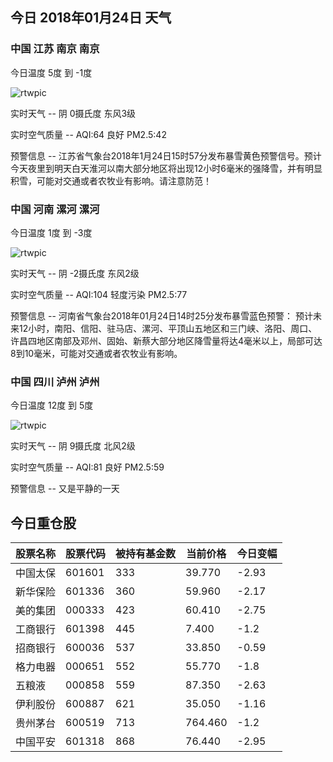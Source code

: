 ## 今日 2018年01月24日 天气
### 中国 江苏 南京 南京

今日温度 5度 到 -1度

![rtwpic](http://app1.showapi.com/weather/icon/night/02.png)

实时天气 -- 阴 0摄氏度 东风3级

实时空气质量 -- AQI:64 良好 PM2.5:42

预警信息 -- 江苏省气象台2018年1月24日15时57分发布暴雪黄色预警信号。预计今天夜里到明天白天淮河以南大部分地区将出现12小时6毫米的强降雪，并有明显积雪，可能对交通或者农牧业有影响。请注意防范！
    
### 中国 河南 漯河 漯河

今日温度 1度 到 -3度

![rtwpic](http://app1.showapi.com/weather/icon/day/02.png)

实时天气 -- 阴 -2摄氏度 东风2级

实时空气质量 -- AQI:104 轻度污染 PM2.5:77

预警信息 -- 河南省气象台2018年01月24日14时25分发布暴雪蓝色预警：
预计未来12小时，南阳、信阳、驻马店、漯河、平顶山五地区和三门峡、洛阳、周口、许昌四地区南部及邓州、固始、新蔡大部分地区降雪量将达4毫米以上，局部可达8到10毫米，可能对交通或者农牧业有影响。
    
### 中国 四川 泸州 泸州

今日温度 12度 到 5度

![rtwpic](http://app1.showapi.com/weather/icon/day/02.png)

实时天气 -- 阴 9摄氏度 北风2级

实时空气质量 -- AQI:81 良好 PM2.5:59

预警信息 -- 又是平静的一天
    
## 今日重仓股 

|股票名称|股票代码|被持有基金数|当前价格|今日变幅|
|---|---|---|---|---|
|中国太保|601601|333|39.770|-2.93|
|新华保险|601336|360|59.960|-2.17|
|美的集团|000333|423|60.410|-2.75|
|工商银行|601398|445|7.400|-1.2|
|招商银行|600036|537|33.850|-0.59|
|格力电器|000651|552|55.770|-1.8|
|五粮液|000858|559|87.350|-2.63|
|伊利股份|600887|621|35.050|-1.16|
|贵州茅台|600519|713|764.460|-1.2|
|中国平安|601318|868|76.440|-2.95|
